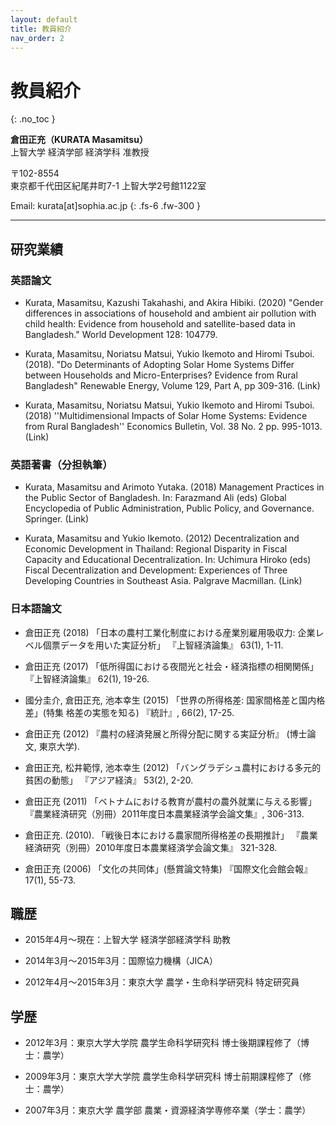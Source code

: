 ```yaml
---
layout: default
title: 教員紹介
nav_order: 2
---
```


# 教員紹介
{: .no_toc }


**倉田正充（KURATA Masamitsu）**  
上智大学 経済学部 経済学科 准教授

〒102-8554  
東京都千代田区紀尾井町7-1 上智大学2号館1122室 

Email: kurata[at]sophia.ac.jp
{: .fs-6 .fw-300 }

---
## 研究業績
### 英語論文

+ Kurata, Masamitsu, Kazushi Takahashi, and Akira Hibiki. (2020) "Gender differences in associations of household and ambient air pollution with child health: Evidence from household and satellite-based data in Bangladesh." World Development 128: 104779. 

+ Kurata, Masamitsu, Noriatsu Matsui, Yukio Ikemoto and Hiromi Tsuboi. (2018). "Do Determinants of Adopting Solar Home Systems Differ between Households and Micro-Enterprises? Evidence from Rural Bangladesh" Renewable Energy, Volume 129, Part A, pp 309-316. (Link)

+ Kurata, Masamitsu, Noriatsu Matsui, Yukio Ikemoto and Hiromi Tsuboi. (2018) ''Multidimensional Impacts of Solar Home Systems: Evidence from Rural Bangladesh'' Economics Bulletin, Vol. 38 No. 2 pp. 995-1013. (Link)



### 英語著書（分担執筆）

+ Kurata, Masamitsu and Arimoto Yutaka. (2018) Management Practices in the Public Sector of Bangladesh. In: Farazmand Ali (eds) Global Encyclopedia of Public Administration, Public Policy, and Governance. Springer. (Link)

+ Kurata, Masamitsu and Yukio Ikemoto. (2012) Decentralization and Economic Development in Thailand: Regional Disparity in Fiscal Capacity and Educational Decentralization. In: Uchimura Hiroko (eds) Fiscal Decentralization and Development: Experiences of Three Developing Countries in Southeast Asia. Palgrave Macmillan. (Link)



### 日本語論文

+ 倉田正充 (2018) 「日本の農村工業化制度における産業別雇用吸収力: 企業レベル個票データを用いた実証分析」 『上智経済論集』 63(1), 1-11.

+ 倉田正充 (2017) 「低所得国における夜間光と社会・経済指標の相関関係」 『上智経済論集』 62(1), 19-26. 

+ 國分圭介, 倉田正充, 池本幸生 (2015) 「世界の所得格差: 国家間格差と国内格差」(特集 格差の実態を知る) 『統計』, 66(2), 17-25. 

+ 倉田正充 (2012) 『農村の経済発展と所得分配に関する実証分析』 (博士論文, 東京大学). 

+ 倉田正充, 松井範惇, 池本幸生 (2012) 「バングラデシュ農村における多元的貧困の動態」 『アジア経済』 53(2), 2-20. 

+ 倉田正充 (2011) 「ベトナムにおける教育が農村の農外就業に与える影響」 『農業経済研究（別冊）2011年度日本農業経済学会論文集』, 306-313. 

+ 倉田正充. (2010). 「戦後日本における農家間所得格差の長期推計」 『農業経済研究（別冊）2010年度日本農業経済学会論文集』 321-328. 

+ 倉田正充 (2006) 「文化の共同体」(懸賞論文特集) 『国際文化会館会報』 17(1), 55-73. 

## 職歴
+ 2015年4月～現在：上智大学 経済学部経済学科 助教

+ 2014年3月～2015年3月：国際協力機構（JICA）

+ 2012年4月～2015年3月：東京大学 農学・生命科学研究科 特定研究員 

## 学歴
+ 2012年3月：東京大学大学院 農学生命科学研究科 博士後期課程修了（博士：農学） 

+ 2009年3月：東京大学大学院 農学生命科学研究科 博士前期課程修了（修士：農学）

+ 2007年3月：東京大学 農学部 農業・資源経済学専修卒業（学士：農学）